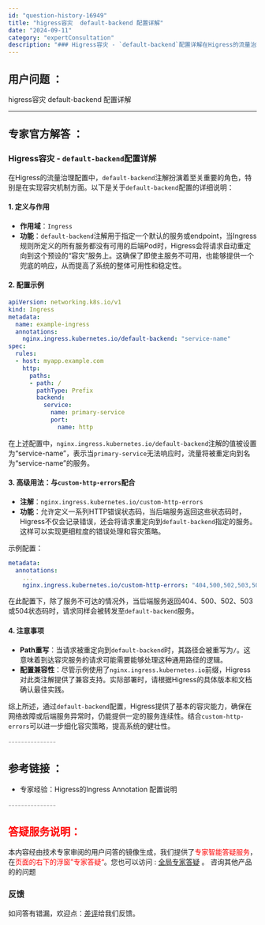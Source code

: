 ```yaml
---
id: "question-history-16949"
title: "higress容灾  default-backend 配置详解"
date: "2024-09-11"
category: "expertConsultation"
description: "### Higress容灾 - `default-backend`配置详解在Higress的流量治理配置中，`default-backend`注解扮演着至关重要的角色，特别是在实现容灾机制方面。以下是关于`default-backend`配置的详细说明：#### 1. 定义与作用- **作用域**："
---
```


## 用户问题 ： 
 higress容灾  default-backend 配置详解  

---------------
## 专家官方解答 ：

### Higress容灾 - `default-backend`配置详解

在Higress的流量治理配置中，`default-backend`注解扮演着至关重要的角色，特别是在实现容灾机制方面。以下是关于`default-backend`配置的详细说明：

#### 1. 定义与作用
- **作用域**：`Ingress`
- **功能**：`default-backend`注解用于指定一个默认的服务或endpoint，当Ingress规则所定义的所有服务都没有可用的后端Pod时，Higress会将请求自动重定向到这个预设的“容灾”服务上。这确保了即使主服务不可用，也能够提供一个兜底的响应，从而提高了系统的整体可用性和稳定性。

#### 2. 配置示例
```yaml
apiVersion: networking.k8s.io/v1
kind: Ingress
metadata:
  name: example-ingress
  annotations:
    nginx.ingress.kubernetes.io/default-backend: "service-name"
spec:
  rules:
  - host: myapp.example.com
    http:
      paths:
      - path: /
        pathType: Prefix
        backend:
          service:
            name: primary-service
            port:
              name: http
```
在上述配置中，`nginx.ingress.kubernetes.io/default-backend`注解的值被设置为“service-name”，表示当`primary-service`无法响应时，流量将被重定向到名为“service-name”的服务。

#### 3. 高级用法：与`custom-http-errors`配合
- **注解**：`nginx.ingress.kubernetes.io/custom-http-errors`
- **功能**：允许定义一系列HTTP错误状态码，当后端服务返回这些状态码时，Higress不仅会记录错误，还会将请求重定向到`default-backend`指定的服务。这样可以实现更细粒度的错误处理和容灾策略。

示例配置：
```yaml
metadata:
  annotations:
    ...
    nginx.ingress.kubernetes.io/custom-http-errors: "404,500,502,503,504"
```
在此配置下，除了服务不可达的情况外，当后端服务返回404、500、502、503或504状态码时，请求同样会被转发至`default-backend`服务。

#### 4. 注意事项
- **Path重写**：当请求被重定向到`default-backend`时，其路径会被重写为`/`。这意味着到达容灾服务的请求可能需要能够处理这种通用路径的逻辑。
- **配置兼容性**：尽管示例使用了`nginx.ingress.kubernetes.io`前缀，Higress对此类注解提供了兼容支持。实际部署时，请根据Higress的具体版本和文档确认最佳实践。

综上所述，通过`default-backend`配置，Higress提供了基本的容灾能力，确保在网络故障或后端服务异常时，仍能提供一定的服务连续性。结合`custom-http-errors`可以进一步细化容灾策略，提高系统的健壮性。


<font color="#949494">---------------</font> 


## 参考链接 ：

* 专家经验：Higress的Ingress Annotation 配置说明 


 <font color="#949494">---------------</font> 
 


## <font color="#FF0000">答疑服务说明：</font> 

本内容经由技术专家审阅的用户问答的镜像生成，我们提供了<font color="#FF0000">专家智能答疑服务</font>，在<font color="#FF0000">页面的右下的浮窗”专家答疑“</font>。您也可以访问 : [全局专家答疑](https://answer.opensource.alibaba.com/docs/intro) 。 咨询其他产品的的问题

### 反馈
如问答有错漏，欢迎点：[差评](https://ai.nacos.io/user/feedbackByEnhancerGradePOJOID?enhancerGradePOJOId=16956)给我们反馈。
